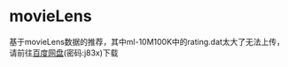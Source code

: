 # movieLens
基于movieLens数据的推荐，其中ml-10M100K中的rating.dat太大了无法上传，请前往[百度网盘](https://pan.baidu.com/s/1iOY_9DsN062UdvS7s9B7Vg)(密码:j83x)下载

